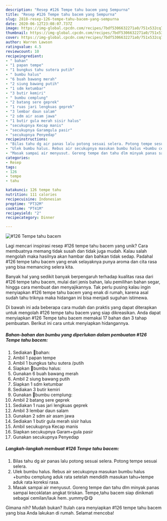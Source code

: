 ```yaml
---
description: "Resep #126 Tempe tahu bacem yang Sempurna"
title: "Resep #126 Tempe tahu bacem yang Sempurna"
slug: 2818-resep-126-tempe-tahu-bacem-yang-sempurna
date: 2020-06-12T23:08:07.737Z
image: https://img-global.cpcdn.com/recipes/7bdf5306632271a0/751x532cq70/126-tempe-tahu-bacem-foto-resep-utama.jpg
thumbnail: https://img-global.cpcdn.com/recipes/7bdf5306632271a0/751x532cq70/126-tempe-tahu-bacem-foto-resep-utama.jpg
cover: https://img-global.cpcdn.com/recipes/7bdf5306632271a0/751x532cq70/126-tempe-tahu-bacem-foto-resep-utama.jpg
author: Warren Lawson
ratingvalue: 4.5
reviewcount: 10
recipeingredient:
- " bahan"
- "1 papan tempe"
- "1 bungkus tahu sutera putih"
- " bumbu halus"
- "6 buah bawang merah"
- "2 siung bawang putih"
- "1 sdm ketumbar"
- "3 butir kemiri"
- " bumbu cemplung"
- "2 batang sere geprek"
- "1 ruas jari lengkuas geprek"
- "3 lembar daun salam"
- "2 sdm air asam jawa"
- "1 butir gula merah sisir halus"
- "secukupnya Kecap manis"
- "secukupnya Garamgula pasir"
- "secukupnya Penyedap"
recipeinstructions:
- "Bilas tahu dg air panas lalu potong sesuai selera. Potong tempe sesuai selera."
- "Ulek bumbu halus. Rebus air secukupnya masukan bumbu halus +bumbu cemplung aduk rata setelah mendidih masukan tahu+tempe aduk rata koreksi rasa."
- "Masak sampai air menyusut. Goreng tempe dan tahu dlm minyak panas sampai kecoklatan angkat tiriskan. Tempe,tahu bacem siap dinikmati sebagai cemilan/lauk hem..yummy😋😋"
categories:
- Resep
tags:
- 126
- tempe
- tahu

katakunci: 126 tempe tahu 
nutrition: 111 calories
recipecuisine: Indonesian
preptime: "PT32M"
cooktime: "PT41M"
recipeyield: "2"
recipecategory: Dinner

---
```



![#126 Tempe tahu bacem](https://img-global.cpcdn.com/recipes/7bdf5306632271a0/751x532cq70/126-tempe-tahu-bacem-foto-resep-utama.jpg)

Lagi mencari inspirasi resep #126 tempe tahu bacem yang unik? Cara membuatnya memang tidak susah dan tidak juga mudah. Kalau salah mengolah maka hasilnya akan hambar dan bahkan tidak sedap. Padahal #126 tempe tahu bacem yang enak selayaknya punya aroma dan cita rasa yang bisa memancing selera kita.

Banyak hal yang sedikit banyak berpengaruh terhadap kualitas rasa dari #126 tempe tahu bacem, mulai dari jenis bahan, lalu pemilihan bahan segar, hingga cara membuat dan menyajikannya. Tak perlu pusing kalau ingin menyiapkan #126 tempe tahu bacem yang enak di rumah, karena asal sudah tahu triknya maka hidangan ini bisa menjadi suguhan istimewa.




Di bawah ini ada beberapa cara mudah dan praktis yang dapat diterapkan untuk mengolah #126 tempe tahu bacem yang siap dikreasikan. Anda dapat menyiapkan #126 Tempe tahu bacem memakai 17 bahan dan 3 tahap pembuatan. Berikut ini cara untuk menyiapkan hidangannya.

<!--inarticleads1-->

##### Bahan-bahan dan bumbu yang diperlukan dalam pembuatan #126 Tempe tahu bacem:

1. Sediakan  🍒bahan:
1. Ambil 1 papan tempe
1. Ambil 1 bungkus tahu sutera /putih
1. Siapkan  🍒bumbu halus:
1. Gunakan 6 buah bawang merah
1. Ambil 2 siung bawang putih
1. Siapkan 1 sdm ketumbar
1. Sediakan 3 butir kemiri
1. Gunakan  🍒bumbu cemplung:
1. Ambil 2 batang sere geprek
1. Sediakan 1 ruas jari lengkuas geprek
1. Ambil 3 lembar daun salam
1. Gunakan 2 sdm air asam jawa
1. Sediakan 1 butir gula merah sisir halus
1. Ambil secukupnya Kecap manis
1. Siapkan secukupnya Garam+gula pasir
1. Gunakan secukupnya Penyedap




<!--inarticleads2-->

##### Langkah-langkah membuat #126 Tempe tahu bacem:

1. Bilas tahu dg air panas lalu potong sesuai selera. Potong tempe sesuai selera.
1. Ulek bumbu halus. Rebus air secukupnya masukan bumbu halus +bumbu cemplung aduk rata setelah mendidih masukan tahu+tempe aduk rata koreksi rasa.
1. Masak sampai air menyusut. Goreng tempe dan tahu dlm minyak panas sampai kecoklatan angkat tiriskan. Tempe,tahu bacem siap dinikmati sebagai cemilan/lauk hem..yummy😋😋




Gimana nih? Mudah bukan? Itulah cara menyiapkan #126 tempe tahu bacem yang bisa Anda lakukan di rumah. Selamat mencoba!
